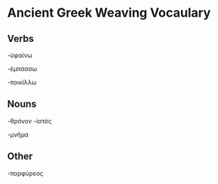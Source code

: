 # Ancient Greek Weaving Vocaulary

## Verbs

-ὑφαίνω

-ἐμπάσσω

-ποικίλλω
## Nouns
-θρόνον
-ἱστός

-μνῆμα
## Other
-πορφύρεος
